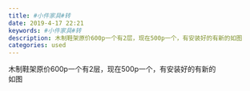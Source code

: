 ```yaml
---
title: #小件家具#转
date: 2019-4-17 22:21
keywords: #小件家具#转
description: 木制鞋架原价600p一个有2层，现在500p一个，有安装好的有新的如图
categories: used
---
```

<td class="t_f" id="postmessage_3533848">

木制鞋架原价600p一个有2层，现在500p一个，有安装好的有新的<br/>
<img alt="" border="0" class="zoom" data-cf-modified-bca5a13d09a4710b099063c5-="" file="http://www.flw.ph/data/appbyme/upload/image/201904/17/s8Ifkg7lvUQM.jpg" id="aimg_G5AA3" lazyloadthumb="1" onclick="" onmouseover="" src="http://www.flw.ph/data/appbyme/upload/image/201904/17/s8Ifkg7lvUQM.jpg"/><br/>
如图<br/>
</td>
